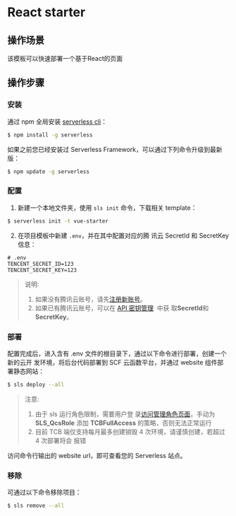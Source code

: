 # React starter

## 操作场景

该模板可以快速部署一个基于React的页面

## 操作步骤

### 安装

通过 npm 全局安装 [serverless cli](https://github.com/serverless/serverless)：

```bash
$ npm install -g serverless
```

如果之前您已经安装过 Serverless Framework，可以通过下列命令升级到最新版：

```bash
$ npm update -g serverless
```

### 配置

1. 新建一个本地文件夹，使用 `sls init` 命令，下载相关 template：

```bash
$ serverless init -t vue-starter
```

2. 在项目模板中新建 `.env`，并在其中配置对应的腾
   讯云 SecretId 和 SecretKey 信息：

```text
# .env
TENCENT_SECRET_ID=123
TENCENT_SECRET_KEY=123
```

> 说明:
>
> 1. 如果没有腾讯云账号，请先[注册新账号](https://cloud.tencent.com/register)。
> 2. 如果已有腾讯云账号，可以在
>    [API 密钥管理](https://console.cloud.tencent.com/cam/capi)  中获
>    取**SecretId**和**SecretKey**。

### 部署

配置完成后，进入含有 .env 文件的根目录下，通过以下命令进行部署，创建一个新的云开
发环境，将后台代码部署到 SCF 云函数平台，并通过 website 组件部署静态网站：

```bash
$ sls deploy --all
```

> 注意:
>
> 1. 由于 sls 运行角色限制，需要用户登
>    录[访问管理角色页面](https://console.cloud.tencent.com/cam/role)，手动为
>    **SLS_QcsRole** 添加 **TCBFullAccess** 的策略，否则无法正常运行
> 2. 目前 TCB 端仅支持每月最多创建销毁 4 次环境，请谨慎创建，若超过 4 次部署将会
>    报错

访问命令行输出的 website url，即可查看您的 Serverless 站点。

### 移除

可通过以下命令移除项目：

```bash
$ sls remove --all
```
